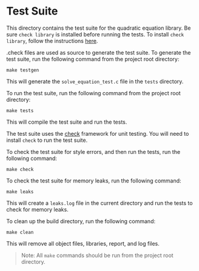 # Test Suite

This directory contains the test suite for the quadratic equation library. Be sure `check library` is installed before running the tests. To install `check library`, follow the instructions [here](https://libcheck.github.io/check/web/install.html).

.check files are used as source to generate the test suite. To generate the test suite, run the following command from the project root directory:

```
make testgen
```

This will generate the `solve_equation_test.c` file in the `tests` directory.

To run the test suite, run the following command from the project root directory:

```
make tests
```

This will compile the test suite and run the tests.

The test suite uses the [check](https://libcheck.github.io/check/) framework for unit testing. You will need to install `check` to run the test suite.

To check the test suite for style errors, and then run the tests, run the following command:

```
make check
```

To check the test suite for memory leaks, run the following command:

```
make leaks
```

This will create a `leaks.log` file in the current directory and run the tests to check for memory leaks.

To clean up the build directory, run the following command:

```
make clean
```

This will remove all object files, libraries, report, and log files.

> Note: All `make` commands should be run from the project root directory.
